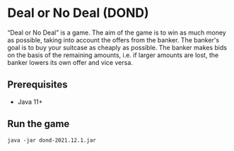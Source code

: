 # Deal or No Deal (DOND)
“Deal or No Deal” is a game. The aim of the game is to win as much money as possible, taking into account the offers from the banker. The banker's goal is to buy your suitcase as cheaply as possible. The banker makes bids on the basis of the remaining amounts, i.e. if larger amounts are lost, the banker lowers its own offer and vice versa.

## Prerequisites
* Java 11+

## Run the game
```
java -jar dond-2021.12.1.jar
```
